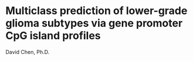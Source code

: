 # Multiclass prediction of lower-grade glioma subtypes via gene promoter CpG island profiles

David Chen, Ph.D.




